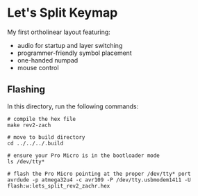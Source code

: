 # Let's Split Keymap

My first ortholinear layout featuring:

- audio for startup and layer switching
- programmer-friendly symbol placement 
- one-handed numpad
- mouse control


## Flashing

In this directory, run the following commands:

```shell
# compile the hex file
make rev2-zach

# move to build directory
cd ../../../.build

# ensure your Pro Micro is in the bootloader mode
ls /dev/tty*

# flash the Pro Micro pointing at the proper /dev/tty* port
avrdude -p atmega32u4 -c avr109 -P /dev/tty.usbmodem1411 -U flash:w:lets_split_rev2_zachr.hex
```

